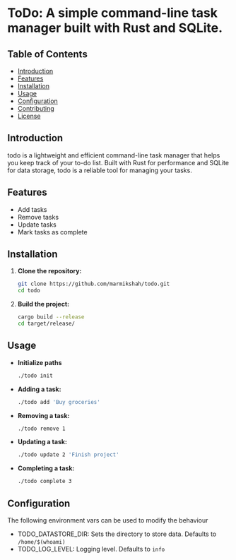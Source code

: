 # ToDo: A simple command-line task manager built with Rust and SQLite.

## Table of Contents

- [Introduction](#introduction)
- [Features](#features)
- [Installation](#installation)
- [Usage](#usage)
- [Configuration](#configuration)
- [Contributing](#contributing)
- [License](#license)

## Introduction

todo is a lightweight and efficient command-line task manager that helps you keep track of your to-do list. Built with Rust for performance and SQLite for data storage, todo is a reliable tool for managing your tasks.

## Features

- Add tasks
- Remove tasks
- Update tasks
- Mark tasks as complete

## Installation

1. **Clone the repository:**

    ```sh
    git clone https://github.com/marmikshah/todo.git
    cd todo
    ```

2. **Build the project:**

    ```sh
    cargo build --release
    cd target/release/
    ```
 

## Usage

- **Initialize paths**

    ```sh
    ./todo init
    ```


- **Adding a task:**

    ```sh
    ./todo add 'Buy groceries'
    ```

- **Removing a task:**

    ```sh
    ./todo remove 1
    ```

- **Updating a task:**

    ```sh
    ./todo update 2 'Finish project'
    ```

- **Completing a task:**

    ```sh
    ./todo complete 3
    ```

## Configuration

The following environment vars can be used to modify the behaviour

- TODO_DATASTORE_DIR: Sets the directory to store data. Defaults to `/home/$(whoami)` 
- TODO_LOG_LEVEL: Logging level. Defaults to `info`


